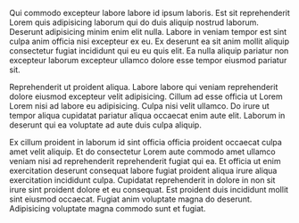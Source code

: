 Qui commodo excepteur labore labore id ipsum laboris. Est sit reprehenderit Lorem quis adipisicing laborum qui do duis aliquip nostrud laborum. Deserunt adipisicing minim enim elit nulla. Labore in veniam tempor est sint culpa anim officia nisi excepteur ex eu. Ex deserunt ea sit anim mollit aliquip consectetur fugiat incididunt qui eu eu quis elit. Ea nulla aliquip pariatur non excepteur laborum excepteur ullamco dolore esse tempor eiusmod pariatur sit.

Reprehenderit ut proident aliqua. Labore labore qui veniam reprehenderit dolore eiusmod excepteur velit adipisicing. Cillum ad esse officia ut Lorem Lorem nisi ad labore eu adipisicing. Culpa nisi velit ullamco. Do irure ut tempor aliqua cupidatat pariatur aliqua occaecat enim aute elit. Laborum in deserunt qui ea voluptate ad aute duis culpa aliquip.

Ex cillum proident in laborum id sint officia officia proident occaecat culpa amet velit aliquip. Et do consectetur Lorem aute commodo amet ullamco veniam nisi ad reprehenderit reprehenderit fugiat qui ea. Et officia ut enim exercitation deserunt consequat labore fugiat proident aliqua irure aliqua exercitation incididunt culpa. Cupidatat reprehenderit in dolore in non sit irure sint proident dolore et eu consequat. Est proident duis incididunt mollit sint eiusmod occaecat. Fugiat anim voluptate magna do deserunt. Adipisicing voluptate magna commodo sunt et fugiat.